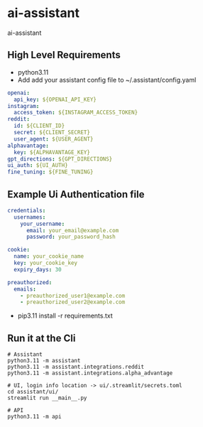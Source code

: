 # ai-assistant
ai-assistant


## High Level Requirements
- python3.11
- Add add your assistant config file to ~/.assistant/config.yaml
```yaml
openai:
  api_key: ${OPENAI_API_KEY}
instagram:
  access_token: ${INSTAGRAM_ACCESS_TOKEN}
reddit:
  id: ${CLIENT_ID}
  secret: ${CLIENT_SECRET}
  user_agent: ${USER_AGENT}
alphavantage:
  key: ${ALPHAVANTAGE_KEY}
gpt_directions: ${GPT_DIRECTIONS}
ui_auth: ${UI_AUTH}
fine_tuning: ${FINE_TUNING}
```

## Example Ui Authentication file
```yaml
credentials:
  usernames:
    your_username:
      email: your_email@example.com
      password: your_password_hash

cookie:
  name: your_cookie_name
  key: your_cookie_key
  expiry_days: 30

preauthorized:
  emails:
    - preauthorized_user1@example.com
    - preauthorized_user2@example.com
```


- pip3.11 install -r requirements.txt

## Run it at the Cli
```shell
# Assistant
python3.11 -m assistant
python3.11 -m assistant.integrations.reddit
python3.11 -m assistant.integrations.alpha_advantage

# UI, login info location -> ui/.streamlit/secrets.toml
cd assistant/ui/
streamlit run __main__.py

# API
python3.11 -m api
```
